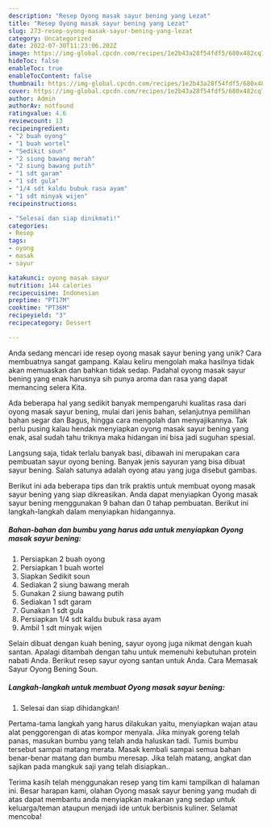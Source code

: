 ```yaml
---
description: "Resep Oyong masak sayur bening yang Lezat"
title: "Resep Oyong masak sayur bening yang Lezat"
slug: 273-resep-oyong-masak-sayur-bening-yang-lezat
category: Uncategorized
date: 2022-07-30T11:23:06.202Z
image: https://img-global.cpcdn.com/recipes/1e2b43a28f54fdf5/680x482cq70/oyong-masak-sayur-bening-foto-resep-utama.jpg
hideToc: false
enableToc: true
enableTocContent: false
thumbnail: https://img-global.cpcdn.com/recipes/1e2b43a28f54fdf5/680x482cq70/oyong-masak-sayur-bening-foto-resep-utama.jpg
cover: https://img-global.cpcdn.com/recipes/1e2b43a28f54fdf5/680x482cq70/oyong-masak-sayur-bening-foto-resep-utama.jpg
author: Admin
authorAv: notfound
ratingvalue: 4.6
reviewcount: 13
recipeingredient:
- "2 buah oyong"
- "1 buah wortel"
- "Sedikit soun"
- "2 siung bawang merah"
- "2 siung bawang putih"
- "1 sdt garam"
- "1 sdt gula"
- "1/4 sdt kaldu bubuk rasa ayam"
- "1 sdt minyak wijen"
recipeinstructions:

- "Selesai dan siap dinikmati!"
categories:
- Resep
tags:
- oyong
- masak
- sayur

katakunci: oyong masak sayur 
nutrition: 144 calories
recipecuisine: Indonesian
preptime: "PT17M"
cooktime: "PT36M"
recipeyield: "3"
recipecategory: Dessert

---
```





Anda sedang mencari ide resep oyong masak sayur bening yang unik? Cara membuatnya sangat gampang. Kalau keliru mengolah maka hasilnya tidak akan memuaskan dan bahkan tidak sedap. Padahal oyong masak sayur bening yang enak harusnya sih punya aroma dan rasa yang dapat memancing selera Kita.





Ada beberapa hal yang sedikit banyak mempengaruhi kualitas rasa dari oyong masak sayur bening, mulai dari jenis bahan, selanjutnya pemilihan bahan segar dan Bagus, hingga cara mengolah dan menyajikannya. Tak perlu pusing kalau hendak menyiapkan oyong masak sayur bening yang enak,      asal sudah tahu triknya maka hidangan ini bisa jadi suguhan spesial.














Langsung saja, tidak terlalu banyak basi, dibawah ini merupakan cara pembuatan sayur oyong bening. Banyak jenis sayuran yang bisa dibuat sayur bening. Salah satunya adalah oyong atau yang juga disebut gambas.






Berikut ini ada beberapa tips dan trik praktis untuk membuat oyong masak sayur bening yang siap dikreasikan. Anda dapat menyiapkan Oyong masak sayur bening menggunakan 9 bahan dan 0 tahap pembuatan. Berikut ini langkah-langkah dalam menyiapkan hidangannya.

<!--inarticleads1-->

##### Bahan-bahan dan bumbu yang harus ada untuk menyiapkan Oyong masak sayur bening:

1. Persiapkan 2 buah oyong
1. Persiapkan 1 buah wortel
1. Siapkan Sedikit soun
1. Sediakan 2 siung bawang merah
1. Gunakan 2 siung bawang putih
1. Sediakan 1 sdt garam
1. Gunakan 1 sdt gula
1. Persiapkan 1/4 sdt kaldu bubuk rasa ayam
1. Ambil 1 sdt minyak wijen


Selain dibuat dengan kuah bening, sayur oyong juga nikmat dengan kuah santan. Apalagi ditambah dengan tahu untuk memenuhi kebutuhan protein nabati Anda. Berikut resep sayur oyong santan untuk Anda. Cara Memasak Sayur Oyong Bening Soun. 

<!--inarticleads2-->

##### Langkah-langkah untuk membuat Oyong masak sayur bening:


1. Selesai dan siap dihidangkan!

Pertama-tama langkah yang harus dilakukan yaitu, menyiapkan wajan atau alat penggorengan di atas kompor menyala. Jika minyak goreng telah panas, masukan bumbu yang telah anda haluskan tadi. Tumis bumbu tersebut sampai matang merata. Masak kembali sampai semua bahan benar-benar matang dan bumbu meresap. Jika telah matang, angkat dan sajikan pada mangkuk saji yang telah disiapkan.. 

Terima kasih telah menggunakan resep yang tim kami tampilkan di halaman ini. Besar harapan kami, olahan Oyong masak sayur bening yang mudah di atas dapat membantu anda menyiapkan makanan yang sedap untuk keluarga/teman ataupun menjadi ide untuk berbisnis kuliner. Selamat mencoba!
